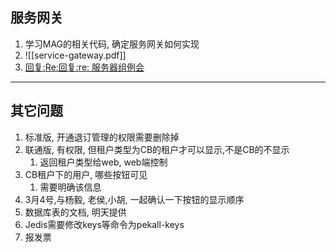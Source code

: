 ## 服务网关
1. 学习MAG的相关代码, 确定服务网关如何实现
2. ![[service-gateway.pdf]]
3. [回复:Re:回复:re: 服务器组例会](airmail://message?mail=lidong.yang%40pekall.com&messageid=AHMAPQCAIGn5PPScPJOfxaoN)


---
## 其它问题

1. 标准版, 开通退订管理的权限需要删除掉
2. 联通版, 有权限, 但租户类型为CB的租户才可以显示,不是CB的不显示
	1. 返回租户类型给web, web端控制
3. CB租户下的用户, 哪些按钮可见
	1. 需要明确该信息
4. 3月4号,与杨毅, 老侯,小胡, 一起确认一下按钮的显示顺序
5. 数据库表的文档, 明天提供
6. Jedis需要修改keys等命令为pekall-keys
7. 报发票